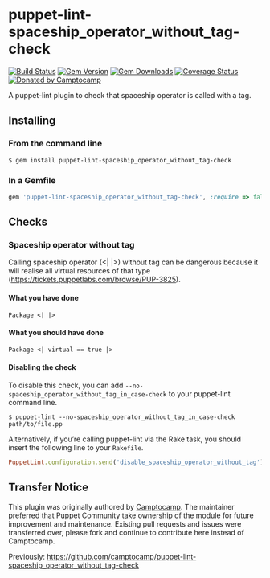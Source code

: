 puppet-lint-spaceship_operator_without_tag-check
================================================

[![Build Status](https://img.shields.io/travis/puppet-community/puppet-lint-spaceship_operator_without_tag-check.svg)](https://travis-ci.org/puppet-community/puppet-lint-spaceship_operator_without_tag-check)
[![Gem Version](https://img.shields.io/gem/v/puppet-lint-spaceship_operator_without_tag-check.svg)](https://rubygems.org/gems/puppet-lint-spaceship_operator_without_tag-check)
[![Gem Downloads](https://img.shields.io/gem/dt/puppet-lint-spaceship_operator_without_tag-check.svg)](https://rubygems.org/gems/puppet-lint-spaceship_operator_without_tag-check)
[![Coverage Status](https://img.shields.io/coveralls/puppet-community/puppet-lint-spaceship_operator_without_tag-check.svg)](https://coveralls.io/r/puppet-community/puppet-lint-spaceship_operator_without_tag-check?branch=master)
[![Donated by Camptocamp](https://img.shields.io/badge/donated%20by-camptocamp-fb7047.svg)](#transfer-notice)

A puppet-lint plugin to check that spaceship operator is called with a tag.

## Installing

### From the command line

```shell
$ gem install puppet-lint-spaceship_operator_without_tag-check
```

### In a Gemfile

```ruby
gem 'puppet-lint-spaceship_operator_without_tag-check', :require => false
```

## Checks

### Spaceship operator without tag

Calling spaceship operator (<| |>) without tag can be dangerous because it will realise all virtual resources of that type (https://tickets.puppetlabs.com/browse/PUP-3825).

#### What you have done

```puppet
Package <| |>
```

#### What you should have done

```puppet
Package <| virtual == true |>
```

#### Disabling the check

To disable this check, you can add `--no-spaceship_operator_without_tag_in_case-check` to your puppet-lint command line.

```shell
$ puppet-lint --no-spaceship_operator_without_tag_in_case-check path/to/file.pp
```

Alternatively, if you’re calling puppet-lint via the Rake task, you should insert the following line to your `Rakefile`.

```ruby
PuppetLint.configuration.send('disable_spaceship_operator_without_tag')
```

## Transfer Notice

This plugin was originally authored by [Camptocamp](http://www.camptocamp.com).
The maintainer preferred that Puppet Community take ownership of the module for future improvement and maintenance.
Existing pull requests and issues were transferred over, please fork and continue to contribute here instead of Camptocamp.

Previously: https://github.com/camptocamp/puppet-lint-spaceship_operator_without_tag-check
